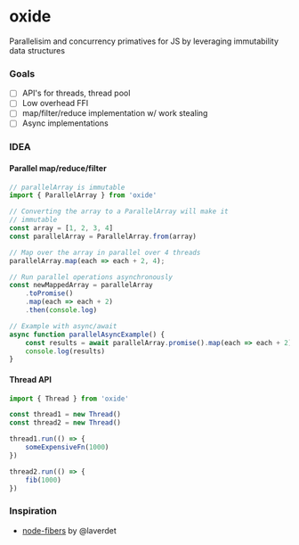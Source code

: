 oxide
=====
Parallelisim and concurrency primatives for JS by leveraging immutability data structures

### Goals
- [ ] API's for threads, thread pool
- [ ] Low overhead FFI
- [ ] map/filter/reduce implementation w/ work stealing
- [ ] Async implementations

### IDEA
#### Parallel map/reduce/filter
```js
// parallelArray is immutable
import { ParallelArray } from 'oxide'

// Converting the array to a ParallelArray will make it
// immutable
const array = [1, 2, 3, 4]
const parallelArray = ParallelArray.from(array)

// Map over the array in parallel over 4 threads
parallelArray.map(each => each + 2, 4);

// Run parallel operations asynchronously
const newMappedArray = parallelArray
    .toPromise()
    .map(each => each + 2)
    .then(console.log)

// Example with async/await
async function parallelAsyncExample() {
    const results = await parallelArray.promise().map(each => each + 2)
    console.log(results)
}
```

#### Thread API
```js
import { Thread } from 'oxide'

const thread1 = new Thread()
const thread2 = new Thread()

thread1.run(() => {
    someExpensiveFn(1000)
})

thread2.run(() => {
    fib(1000)
})
```

### Inspiration
* [node-fibers](https://github.com/laverdet/node-fibers) by @laverdet
